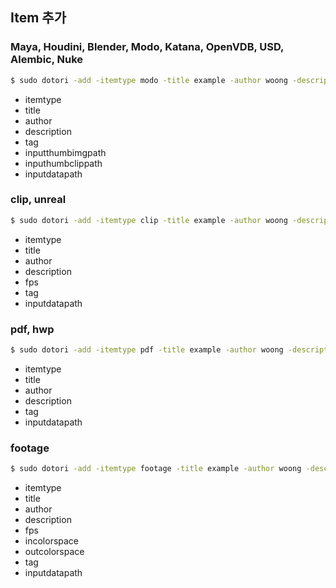 ## Item 추가
### Maya, Houdini, Blender, Modo, Katana, OpenVDB, USD, Alembic, Nuke
```bash
$ sudo dotori -add -itemtype modo -title example -author woong -description "description1 about some details" -tag "나무 낙엽 item1" -inputthumbimgpath /Users/seoyoungbae/git/fork/dotori/examples/maya/thumbnail.jpg -inputthumbclippath /Users/seoyoungbae/git/fork/dotori/examples/maya/thumbnail.mov -inputdatapath /Users/seoyoungbae/git/fork/dotori/examples/modo/data.lxo
```
- itemtype
- title
- author
- description
- tag
- inputthumbimgpath
- inputhumbclippath
- inputdatapath
### clip, unreal
```bash
$ sudo dotori -add -itemtype clip -title example -author woong -description "description1 about some details" -tag "나무 낙엽 item1" -fps 24 -inputdatapath /Users/seoyoungbae/git/fork/dotori/examples/maya/thumbnail.mov
```
- itemtype
- title
- author
- description
- fps
- tag
- inputdatapath

### pdf, hwp
```bash
$ sudo dotori -add -itemtype pdf -title example -author woong -description "description1 about some details" -tag "나무 낙엽 item1" -inputdatapath /Users/seoyoungbae/git/fork/dotori/examples/pdf/지식재산권의기초.pdf
```
- itemtype
- title
- author
- description
- tag
- inputdatapath

### footage
```bash
$ sudo dotori -add -itemtype footage -title example -author woong -description "description1 about some details" -tag "나무 낙엽 item1" -fps 24 -incolorspace "ACES - ACES2065-1" -outcolorspace "Output - Rec.709" -inputdatapath "/Users/seoyoungbae/git/lazypic/tdcourse_examples/footage/exr_linear/A005C021_150831_R0D0.156404.exr /Users/seoyoungbae/git/lazypic/tdcourse_examples/footage/exr_linear/A005C021_150831_R0D0.156405.exr /Users/seoyoungbae/git/lazypic/tdcourse_examples/footage/exr_linear/A005C021_150831_R0D0.156406.exr"
```
- itemtype
- title
- author
- description
- fps
- incolorspace
- outcolorspace
- tag
- inputdatapath
